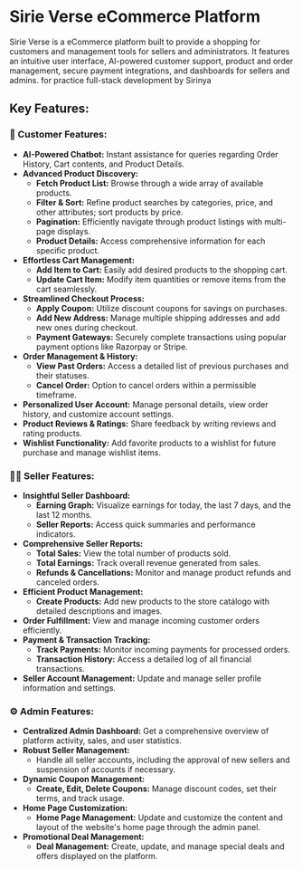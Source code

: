 # Sirie Verse eCommerce Platform
Sirie Verse is a eCommerce platform built to provide a shopping for customers and management tools for sellers and administrators. It features an intuitive user interface, AI-powered customer support, product and order management, secure payment integrations, and dashboards for sellers and admins. for practice full-stack development by Sirinya

## Key Features:

### 🧍 Customer Features:
*   **AI-Powered Chatbot:** Instant assistance for queries regarding Order History, Cart contents, and Product Details.
*   **Advanced Product Discovery:**
    *   **Fetch Product List:** Browse through a wide array of available products.
    *   **Filter & Sort:** Refine product searches by categories, price, and other attributes; sort products by price.
    *   **Pagination:** Efficiently navigate through product listings with multi-page displays.
    *   **Product Details:** Access comprehensive information for each specific product.
*   **Effortless Cart Management:**
    *   **Add Item to Cart:** Easily add desired products to the shopping cart.
    *   **Update Cart Item:** Modify item quantities or remove items from the cart seamlessly.
*   **Streamlined Checkout Process:**
    *   **Apply Coupon:** Utilize discount coupons for savings on purchases.
    *   **Add New Address:** Manage multiple shipping addresses and add new ones during checkout.
    *   **Payment Gateways:** Securely complete transactions using popular payment options like Razorpay or Stripe.
*   **Order Management & History:**
    *   **View Past Orders:** Access a detailed list of previous purchases and their statuses.
    *   **Cancel Order:** Option to cancel orders within a permissible timeframe.
*   **Personalized User Account:** Manage personal details, view order history, and customize account settings.
*   **Product Reviews & Ratings:** Share feedback by writing reviews and rating products.
*   **Wishlist Functionality:** Add favorite products to a wishlist for future purchase and manage wishlist items.

### 🧑‍💼 Seller Features:
*   **Insightful Seller Dashboard:**
    *   **Earning Graph:** Visualize earnings for today, the last 7 days, and the last 12 months.
    *   **Seller Reports:** Access quick summaries and performance indicators.
*   **Comprehensive Seller Reports:**
    *   **Total Sales:** View the total number of products sold.
    *   **Total Earnings:** Track overall revenue generated from sales.
    *   **Refunds & Cancellations:** Monitor and manage product refunds and canceled orders.
*   **Efficient Product Management:**
    *   **Create Products:** Add new products to the store catálogo with detailed descriptions and images.
*   **Order Fulfillment:** View and manage incoming customer orders efficiently.
*   **Payment & Transaction Tracking:**
    *   **Track Payments:** Monitor incoming payments for processed orders.
    *   **Transaction History:** Access a detailed log of all financial transactions.
*   **Seller Account Management:** Update and manage seller profile information and settings.

### ⚙️ Admin Features:
*   **Centralized Admin Dashboard:** Get a comprehensive overview of platform activity, sales, and user statistics.
*   **Robust Seller Management:**
    *   Handle all seller accounts, including the approval of new sellers and suspension of accounts if necessary.
*   **Dynamic Coupon Management:**
    *   **Create, Edit, Delete Coupons:** Manage discount codes, set their terms, and track usage.
*   **Home Page Customization:**
    *   **Home Page Management:** Update and customize the content and layout of the website's home page through the admin panel.
*   **Promotional Deal Management:**
    *   **Deal Management:** Create, update, and manage special deals and offers displayed on the platform.
